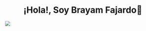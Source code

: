 <div align="center">
    <h1>
    ¡Hola!, Soy Brayam Fajardo👋
    </h1>
</div>

<img src="![image](https://github.com/BrayamDev/BrayamDev/assets/126234214/3a20af55-a998-4541-8163-ace7d40b7cc2)
">

<!--
**BrayamDev/BrayamDev** is a ✨ _special_ ✨ repository because its `README.md` (this file) appears on your GitHub profile.

Here are some ideas to get you started:

- 🔭 I’m currently working on ...
- 🌱 I’m currently learning ...
- 👯 I’m looking to collaborate on ...
- 🤔 I’m looking for help with ...
- 💬 Ask me about ...
- 📫 How to reach me: ...
- 😄 Pronouns: ...
- ⚡ Fun fact: ...
-->
